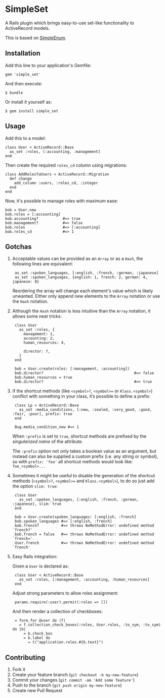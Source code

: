 # SimpleSet

A Rails plugin which brings easy-to-use set-like functionality to ActiveRecord models.

This is based on [SimpleEnum](https://github.com/lwe/simple_enum).

## Installation

Add this line to your application's Gemfile:

    gem 'simple_set'

And then execute:

    $ bundle

Or install it yourself as:

    $ gem install simple_set

## Usage

Add this to a model:

    class User < ActiveRecord::Base
      as_set :roles, [:accounting, :management]
    end

Then create the required `roles_cd` column using migrations:

    class AddRolesToUsers < ActiveRecord::Migration
      def change
        add_column :users, :roles_cd, :integer
      end
    end

Now, it's possible to manage roles with maximum ease:

    bob = User.new
    bob.roles = [:accounting]
    bob.accounting?           #=> true
    bob.management?           #=> false
    bob.roles                 #=> [:accounting]
    bob.roles_cd              #=> 1

## Gotchas

1. Acceptable values can be provided as an `Array` or as a `Hash`, the
   following lines are equivalent:

        as_set :spoken_languages, [:english, :french, :german, :japanese]
        as_set :spoken_languages, {english: 1, french: 2, german: 4, japanese: 8}

   Reordering the array will change each element's value which is likely
   unwanted.  Either only append new elements to the `Array` notation or use
   the `Hash` notation.

2. Although the `Hash` notation is less intuitive than the `Array` notation, it
   allows some neat tricks:

        class User
          as_set :roles, {
            management: 1,
            accounting: 2,
            human_resources: 4,

            director: 7,
          }
        end

        bob = User.create(roles: [:management, :accounting])
        bob.director?                                         #=> false
        bob.human_resources = true
        bob.director?                                         #=> true

3. If the shortcut methods (like `<symbol>?`, `<symbol>=` or `Klass.<symbol>`)
   conflict with something in your class, it’s possible to define a prefix:

        class Lp < ActiveRecord::Base
          as_set :media_conditions, [:new, :sealed, :very_good, :good, :fair, :poor], prefix: true
        end

        Bug.media_condition_new #=> 1

   When `:prefix` is set to `true`, shortcut methods are prefixed by the
   _singularized name_ of the attribute.

   The `:prefix` option not only takes a boolean value as an argument, but
   instead can also be supplied a custom prefix (i.e. any string or symbol), so
   with `prefix: 'foo'` all shortcut methods would look like: `foo_<symbol>...`

4. Sometimes it might be useful to disable the generation of the shortcut
   methods (`<symbol>?`, `<symbol>=` and `Klass.<symbol>`), to do so just add
   the option `slim: true`:

        class User
          as_set :spoken_languages, [:english, :french, :german, :japanese], slim: true
        end

        bob = User.create(spoken_languages: [:english, :french]
        bob.spoken_languages #=> [:english, :french]
        bob.french?          #=> throws NoMethodError: undefined method `french?'
        bob.french = false   #=> throws NoMethodError: undefined method `french='
        User.french          #=> throws NoMethodError: undefined method `french'

5. Easy Rails integration:

   Given a `User` is declared as:

        class User < ActiveRecord::Base
          as_set :roles, [:management, :accounting, :human_resources]
        end

   Adjust strong parameters to allow roles assignment:

        params.require(:user).permit(:roles => [])

   And then render a collection of checkboxes:

        = form_for @user do |f|
          = f.collection_check_boxes(:roles, User.roles, :to_sym, :to_sym) do |b|
            = b.check_box
            = b.label do
              = t("application.roles.#{b.text}")

## Contributing

1. Fork it
2. Create your feature branch (`git checkout -b my-new-feature`)
3. Commit your changes (`git commit -am 'Add some feature'`)
4. Push to the branch (`git push origin my-new-feature`)
5. Create new Pull Request

